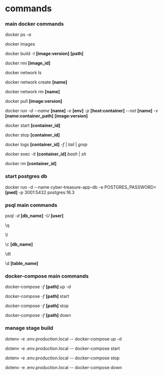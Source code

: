# commands

### main docker commands

docker ps _-a_

docker images

docker build _-t_ **[image:version]** **[path]**

docker rmi **[image_id]**

docker network ls

docker network create **[name]**

docker network rm **[name]**

docker pull **[image:version]**

docker run _-d_ _--name_ **[name]** _-e_ **[env]** _-p_ **[host:container]** _--net_ **[name]** _-v_ **[name:container_path]** **[image:version]**

docker start **[container_id]**

docker stop **[container_id]**

docker logs **[container_id]** _-f_ | _tail_ | _grep_

docker exec _-it_ **[container_id]** _bash_ | _sh_

docker rm **[container_id]**

### start postgres db

docker run -d --name cyber-treasure-app-db -e POSTGRES_PASSWORD=**[pwd]** -p 3001:5432 postgres:16.3

### psql main commands

psql _-d_ **[db_name]** _-U_ **[user]**

\q

\l

\c **[db_name]**

\dt

\d **[table_name]**

### docker-compose main commands

docker-compose _-f_ **[path]** up _-d_

docker-compose _-f_ **[path]** start

docker-compose _-f_ **[path]** stop

docker-compose _-f_ **[path]** down

### manage stage build

dotenv -e .env.production.local -- docker-compose up -d

dotenv -e .env.production.local -- docker-compose start

dotenv -e .env.production.local -- docker-compose stop

dotenv -e .env.production.local -- docker-compose down
